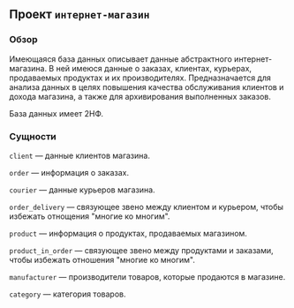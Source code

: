 ## Проект `интернет-магазин`

### Обзор
Имеющаяся база данных описывает данные абстрактного интернет-магазина. В ней имеюся данные о заказах, клиентах, курьерах, продаваемых продуктах и их производителях. Предназначается для анализа данных в целях повышения качества обслуживания клиентов и дохода магазина, а также для архивирования выполненных заказов.

База данных имеет 2НФ.

### Сущности

`client` &mdash; данные клиентов магазина.

`order` &mdash; информация о заказах.

`courier` &mdash; данные курьеров магазина.

`order_delivery` &mdash; связующее звено между клиентом и курьером, чтобы избежать отнощения "многие ко многим".

`product` &mdash; информация о продуктах, продаваемых магазином.

`product_in_order` &mdash; связующее звено между продуктами и заказами, чтобы избежать отношения "многие ко многим".

`manufacturer` &mdash; производители товаров, которые продаются в магазине.

`category` &mdash; категория товаров.

